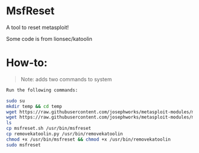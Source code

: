 # MsfReset

A tool to reset metasploit!

Some code is from lionsec/katoolin

# How-to:

> Note: adds two commands to system

```sh
Run the following commands:

sudo su
mkdir temp && cd temp
wget https://raw.githubusercontent.com/josephworks/metasploit-modules/master/msfreset/msfreset.sh
wget https://raw.githubusercontent.com/josephworks/metasploit-modules/master/msfreset/removekatoolin.py
ls
cp msfreset.sh /usr/bin/msfreset
cp removekatoolin.py /usr/bin/removekatoolin
chmod +x /usr/bin/msfreset && chmod +x /usr/bin/removekatoolin
sudo msfreset
```
